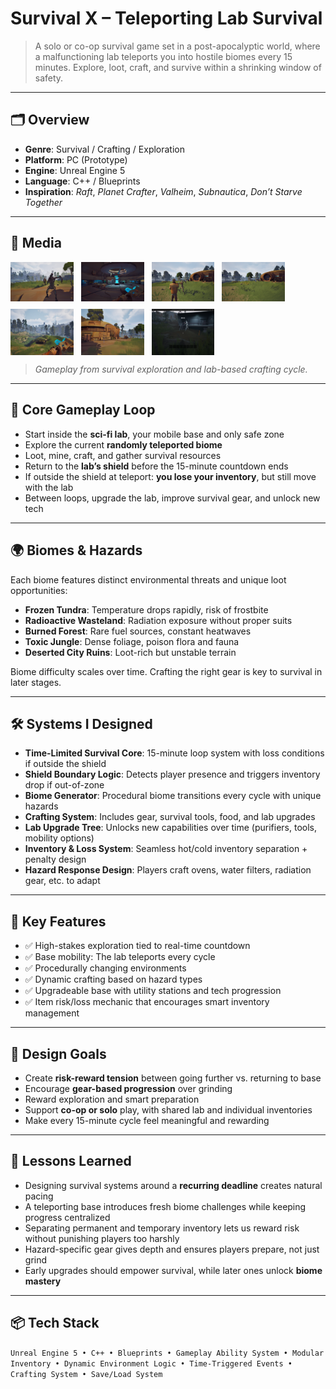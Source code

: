 # Survival X – Teleporting Lab Survival

> A solo or co-op survival game set in a post-apocalyptic world, where a malfunctioning lab teleports you into hostile biomes every 15 minutes. Explore, loot, craft, and survive within a shrinking window of safety.

---

## 🗂 Overview

- **Genre**: Survival / Crafting / Exploration  
- **Platform**: PC (Prototype)  
- **Engine**: Unreal Engine 5  
- **Language**: C++ / Blueprints  
- **Inspiration**: *Raft*, *Planet Crafter*, *Valheim*, *Subnautica*, *Don’t Starve Together*

---

## 📸 Media

<div style="display: flex; gap: 12px; flex-wrap: wrap; justify-content: flex-start;">
  <img src="_media/survival/ss_01.png" style="width: 20%;" alt="Gameplay Screenshot">
  <img src="_media/survival/ss_02.png" style="width: 20%;" alt="Gameplay Screenshot">
  <img src="_media/survival/ss_03.png" style="width: 20%;" alt="Gameplay Screenshot">
  <img src="_media/survival/ss_04.png" style="width: 20%;" alt="Gameplay Screenshot">
  <img src="_media/survival/ss_05.png" style="width: 20%;" alt="Gameplay Screenshot">
  <img src="_media/survival/ss_06.png" style="width: 20%;" alt="Gameplay Screenshot">
  <img src="_media/survival/ss_07.png" style="width: 20%;" alt="Gameplay Screenshot">
</div>

> *Gameplay from survival exploration and lab-based crafting cycle.*  

---

## 🔄 Core Gameplay Loop

- Start inside the **sci-fi lab**, your mobile base and only safe zone  
- Explore the current **randomly teleported biome**  
- Loot, mine, craft, and gather survival resources  
- Return to the **lab’s shield** before the 15-minute countdown ends  
- If outside the shield at teleport: **you lose your inventory**, but still move with the lab  
- Between loops, upgrade the lab, improve survival gear, and unlock new tech

---

## 🌍 Biomes & Hazards

Each biome features distinct environmental threats and unique loot opportunities:

- **Frozen Tundra**: Temperature drops rapidly, risk of frostbite  
- **Radioactive Wasteland**: Radiation exposure without proper suits  
- **Burned Forest**: Rare fuel sources, constant heatwaves  
- **Toxic Jungle**: Dense foliage, poison flora and fauna  
- **Deserted City Ruins**: Loot-rich but unstable terrain  

Biome difficulty scales over time. Crafting the right gear is key to survival in later stages.

---

## 🛠️ Systems I Designed

- **Time-Limited Survival Core**: 15-minute loop system with loss conditions if outside the shield  
- **Shield Boundary Logic**: Detects player presence and triggers inventory drop if out-of-zone  
- **Biome Generator**: Procedural biome transitions every cycle with unique hazards  
- **Crafting System**: Includes gear, survival tools, food, and lab upgrades  
- **Lab Upgrade Tree**: Unlocks new capabilities over time (purifiers, tools, mobility options)  
- **Inventory & Loss System**: Seamless hot/cold inventory separation + penalty design  
- **Hazard Response Design**: Players craft ovens, water filters, radiation gear, etc. to adapt  

---

## 🔧 Key Features

- ✅ High-stakes exploration tied to real-time countdown  
- ✅ Base mobility: The lab teleports every cycle  
- ✅ Procedurally changing environments  
- ✅ Dynamic crafting based on hazard types  
- ✅ Upgradeable base with utility stations and tech progression  
- ✅ Item risk/loss mechanic that encourages smart inventory management  

---

## 🧪 Design Goals

- Create **risk-reward tension** between going further vs. returning to base  
- Encourage **gear-based progression** over grinding  
- Reward exploration and smart preparation  
- Support **co-op or solo** play, with shared lab and individual inventories  
- Make every 15-minute cycle feel meaningful and rewarding  

---

## 🧠 Lessons Learned

- Designing survival systems around a **recurring deadline** creates natural pacing  
- A teleporting base introduces fresh biome challenges while keeping progress centralized  
- Separating permanent and temporary inventory lets us reward risk without punishing players too harshly  
- Hazard-specific gear gives depth and ensures players prepare, not just grind  
- Early upgrades should empower survival, while later ones unlock **biome mastery**

---

## 📦 Tech Stack

`Unreal Engine 5 • C++ • Blueprints • Gameplay Ability System • Modular Inventory • Dynamic Environment Logic • Time-Triggered Events • Crafting System • Save/Load System`
